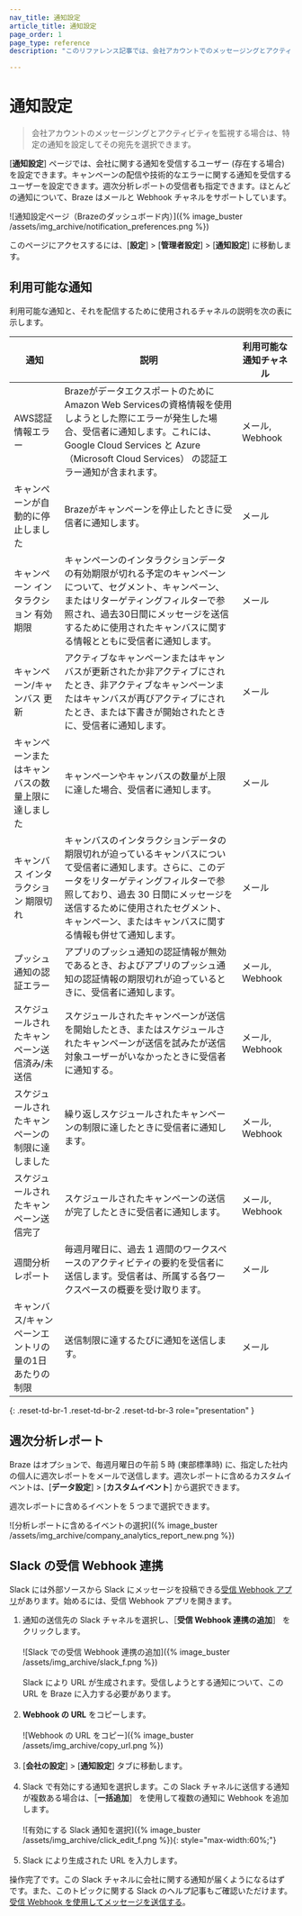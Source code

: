 ```yaml
---
nav_title: 通知設定
article_title: 通知設定
page_order: 1
page_type: reference
description: "このリファレンス記事では、会社アカウントでのメッセージングとアクティビティの監視に使用できるオプションについて説明します。"

---
```


# 通知設定

> 会社アカウントのメッセージングとアクティビティを監視する場合は、特定の通知を設定してその宛先を選択できます。

[**通知設定**] ページでは、会社に関する通知を受信するユーザー (存在する場合) を設定できます。キャンペーンの配信や技術的なエラーに関する通知を受信するユーザーを設定できます。週次分析レポートの受信者も指定できます。ほとんどの通知について、Braze はメールと Webhook チャネルをサポートしています。

![通知設定ページ（Brazeのダッシュボード内）]({% image_buster /assets/img_archive/notification_preferences.png %})

このページにアクセスするには、[**設定**] > [**管理者設定**] > [**通知設定**] に移動します。

## 利用可能な通知

利用可能な通知と、それを配信するために使用されるチャネルの説明を次の表に示します。

| 通知 | 説明 | 利用可能な通知チャネル |
|--------------|-------------|-----------------|
| AWS認証情報エラー | BrazeがデータエクスポートのためにAmazon Web Servicesの資格情報を使用しようとした際にエラーが発生した場合、受信者に通知します。これには、Google Cloud Services と Azure （Microsoft Cloud Services） の認証エラー通知が含まれます。 | メール, Webhook |
| キャンペーンが自動的に停止しました | Brazeがキャンペーンを停止したときに受信者に通知します。 | メール |
| キャンペーン インタラクション 有効期限 | キャンペーンのインタラクションデータの有効期限が切れる予定のキャンペーンについて、セグメント、キャンペーン、またはリターゲティングフィルターで参照され、過去30日間にメッセージを送信するために使用されたキャンバスに関する情報とともに受信者に通知します。 | メール |
| キャンペーン/キャンバス 更新 | アクティブなキャンペーンまたはキャンバスが更新されたか非アクティブにされたとき、非アクティブなキャンペーンまたはキャンバスが再びアクティブにされたとき、または下書きが開始されたときに、受信者に通知します。 | メール |
| キャンペーンまたはキャンバスの数量上限に達しました | キャンペーンやキャンバスの数量が上限に達した場合、受信者に通知します。 | メール | 
| キャンバス インタラクション 期限切れ | キャンバスのインタラクションデータの期限切れが迫っているキャンバスについて受信者に通知します。さらに、このデータをリターゲティングフィルターで参照しており、過去 30 日間にメッセージを送信するために使用されたセグメント、キャンペーン、またはキャンバスに関する情報も併せて通知します。 | メール |
| プッシュ通知の認証エラー | アプリのプッシュ通知の認証情報が無効であるとき、およびアプリのプッシュ通知の認証情報の期限切れが迫っているときに、受信者に通知します。 | メール, Webhook |
| スケジュールされたキャンペーン送信済み/未送信 | スケジュールされたキャンペーンが送信を開始したとき、またはスケジュールされたキャンペーンが送信を試みたが送信対象ユーザーがいなかったときに受信者に通知する。 | メール, Webhook |
| スケジュールされたキャンペーンの制限に達しました | 繰り返しスケジュールされたキャンペーンの制限に達したときに受信者に通知します。 | メール, Webhook |
| スケジュールされたキャンペーン送信完了 | スケジュールされたキャンペーンの送信が完了したときに受信者に通知します。 | メール, Webhook |
| 週間分析レポート | 毎週月曜日に、過去 1 週間のワークスペースのアクティビティの要約を受信者に送信します。受信者は、所属する各ワークスペースの概要を受け取ります。 | メール |
| キャンバス/キャンペーンエントリの量の1日あたりの制限 | 送信制限に達するたびに通知を送信します。 | メール |
{: .reset-td-br-1 .reset-td-br-2 .reset-td-br-3 role="presentation" }

## 週次分析レポート

Braze はオプションで、毎週月曜日の午前 5 時 (東部標準時) に、指定した社内の個人に週次レポートをメールで送信します。週次レポートに含めるカスタムイベントは、[**データ設定**] > [**カスタムイベント**] から選択できます。

週次レポートに含めるイベントを 5 つまで選択できます。

![分析レポートに含めるイベントの選択]({% image_buster /assets/img_archive/company_analytics_report_new.png %})

## Slack の受信 Webhook 連携

Slack には外部ソースから Slack にメッセージを投稿できる[受信 Webhook アプリ](https://my.slack.com/services/new/incoming-webhook/)があります。始めるには、受信 Webhook アプリを開きます。

1. 通知の送信先の Slack チャネルを選択し、［**受信 Webhook 連携の追加**］ をクリックします。<br><br>
    ![Slack での受信 Webhook 連携の追加]({% image_buster /assets/img_archive/slack_f.png %})<br><br>
  Slack により URL が生成されます。受信しようとする通知について、この URL を Braze に入力する必要があります。<br><br>
2. **Webhook の URL** をコピーします。<br><br>
    ![Webhook の URL をコピー]({% image_buster /assets/img_archive/copy_url.png %})<br><br>
3. [**会社の設定**] > [**通知設定**] タブに移動します。<br><br>
4. Slack で有効にする通知を選択します。この Slack チャネルに送信する通知が複数ある場合は、［**一括追加**］ を使用して複数の通知に Webhook を追加します。<br><br>
    ![有効にする Slack 通知を選択]({% image_buster /assets/img_archive/click_edit_f.png %}){: style="max-width:60%;"}<br><br>
5. Slack により生成された URL を入力します。

操作完了です。この Slack チャネルに会社に関する通知が届くようになるはずです。また、このトピックに関する Slack のヘルプ記事もご確認いただけます。[受信 Webhook を使用してメッセージを送信する](https://api.slack.com/incoming-webhooks)。

